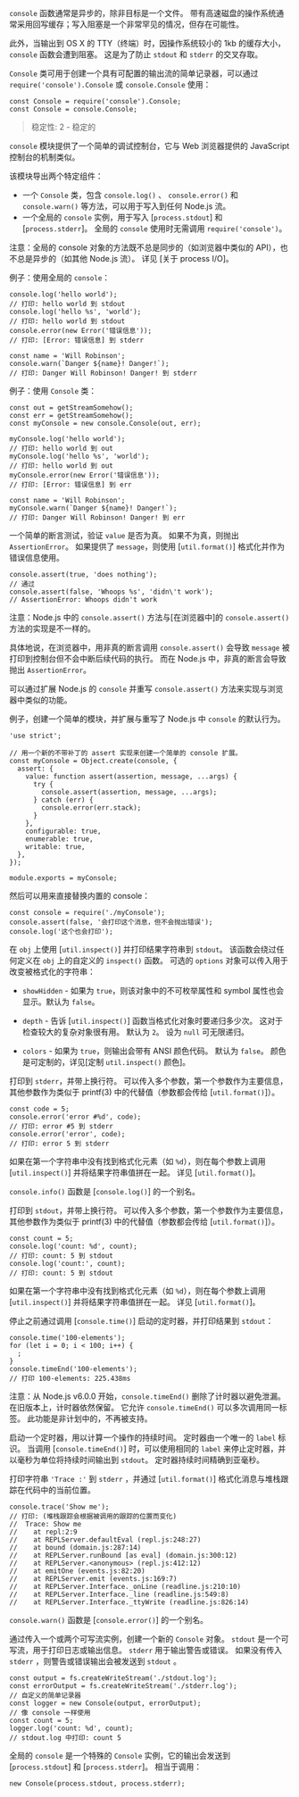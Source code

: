 
`console` 函数通常是异步的，除非目标是一个文件。
带有高速磁盘的操作系统通常采用回写缓存；写入阻塞是一个非常罕见的情况，但存在可能性。

此外，当输出到 OS X 的 TTY（终端）时，因操作系统较小的 1kb 的缓存大小，`console` 函数会遭到阻塞。
这是为了防止 `stdout` 和 `stderr` 的交叉存取。



<!--type=class-->

`Console` 类可用于创建一个具有可配置的输出流的简单记录器，可以通过 `require('console').Console` 或 `console.Console` 使用：

	
    const Console = require('console').Console;
    const Console = console.Console;
	



> 稳定性: 2 - 稳定的

`console` 模块提供了一个简单的调试控制台，它与 Web 浏览器提供的 JavaScript 控制台的机制类似。

该模块导出两个特定组件：

* 一个 `Console` 类，包含 `console.log()` 、 `console.error()` 和 `console.warn()` 等方法，可以用于写入到任何 Node.js 流。
* 一个全局的 `console` 实例，用于写入 [`process.stdout`] 和 [`process.stderr`]。
  全局的 `console` 使用时无需调用 `require('console')`。

注意：全局的 console 对象的方法既不总是同步的（如浏览器中类似的 API），也不总是异步的（如其他 Node.js 流）。
详见 [关于 process I/O]。

例子：使用全局的 `console`：

	
    console.log('hello world');
    // 打印: hello world 到 stdout
    console.log('hello %s', 'world');
    // 打印: hello world 到 stdout
    console.error(new Error('错误信息'));
    // 打印: [Error: 错误信息] 到 stderr
    
    const name = 'Will Robinson';
    console.warn(`Danger ${name}! Danger!`);
    // 打印: Danger Will Robinson! Danger! 到 stderr
	

例子：使用 `Console` 类：

	
    const out = getStreamSomehow();
    const err = getStreamSomehow();
    const myConsole = new console.Console(out, err);
    
    myConsole.log('hello world');
    // 打印: hello world 到 out
    myConsole.log('hello %s', 'world');
    // 打印: hello world 到 out
    myConsole.error(new Error('错误信息'));
    // 打印: [Error: 错误信息] 到 err
    
    const name = 'Will Robinson';
    myConsole.warn(`Danger ${name}! Danger!`);
    // 打印: Danger Will Robinson! Danger! 到 err
	


<!-- YAML
added: v0.1.101
-->

一个简单的断言测试，验证 `value` 是否为真。
如果不为真，则抛出 `AssertionError`。
如果提供了 `message`，则使用 [`util.format()`] 格式化并作为错误信息使用。

	
    console.assert(true, 'does nothing');
    // 通过
    console.assert(false, 'Whoops %s', 'didn\'t work');
    // AssertionError: Whoops didn't work
	

注意：Node.js 中的 `console.assert()` 方法与[在浏览器中]的 `console.assert()` 方法的实现是不一样的。

具体地说，在浏览器中，用非真的断言调用 `console.assert()` 会导致 `message` 被打印到控制台但不会中断后续代码的执行。
而在 Node.js 中，非真的断言会导致抛出 `AssertionError`。

可以通过扩展 Node.js 的 `console` 并重写 `console.assert()` 方法来实现与浏览器中类似的功能。

例子，创建一个简单的模块，并扩展与重写了 Node.js 中 `console` 的默认行为。

	
    'use strict';
    
    // 用一个新的不带补丁的 assert 实现来创建一个简单的 console 扩展。
    const myConsole = Object.create(console, {
      assert: {
        value: function assert(assertion, message, ...args) {
          try {
            console.assert(assertion, message, ...args);
          } catch (err) {
            console.error(err.stack);
          }
        },
        configurable: true,
        enumerable: true,
        writable: true,
      },
    });
    
    module.exports = myConsole;
	

然后可以用来直接替换内置的 console：

	
    const console = require('./myConsole');
    console.assert(false, '会打印这个消息，但不会抛出错误');
    console.log('这个也会打印');
	


<!-- YAML
added: v0.1.101
-->

在 `obj` 上使用 [`util.inspect()`] 并打印结果字符串到 `stdout`。
该函数会绕过任何定义在 `obj` 上的自定义的 `inspect()` 函数。
可选的 `options` 对象可以传入用于改变被格式化的字符串：

- `showHidden` - 如果为 `true`，则该对象中的不可枚举属性和 symbol 属性也会显示。默认为 `false`。

- `depth` - 告诉 [`util.inspect()`] 函数当格式化对象时要递归多少次。
这对于检查较大的复杂对象很有用。
默认为 `2`。
设为 `null` 可无限递归。

- `colors` - 如果为 `true`，则输出会带有 ANSI 颜色代码。
默认为 `false`。
颜色是可定制的，详见[定制 `util.inspect()` 颜色]。


<!-- YAML
added: v0.1.100
-->

打印到 `stderr`，并带上换行符。
可以传入多个参数，第一个参数作为主要信息，其他参数作为类似于 printf(3) 中的代替值（参数都会传给 [`util.format()`]）。

	
    const code = 5;
    console.error('error #%d', code);
    // 打印: error #5 到 stderr
    console.error('error', code);
    // 打印: error 5 到 stderr
	

如果在第一个字符串中没有找到格式化元素（如 `%d`），则在每个参数上调用 [`util.inspect()`] 并将结果字符串值拼在一起。
详见 [`util.format()`]。


<!-- YAML
added: v0.1.100
-->

`console.info()` 函数是 [`console.log()`] 的一个别名。


<!-- YAML
added: v0.1.100
-->

打印到 `stdout`，并带上换行符。
可以传入多个参数，第一个参数作为主要信息，其他参数作为类似于 printf(3) 中的代替值（参数都会传给 [`util.format()`]）。

	
    const count = 5;
    console.log('count: %d', count);
    // 打印: count: 5 到 stdout
    console.log('count:', count);
    // 打印: count: 5 到 stdout
	

如果在第一个字符串中没有找到格式化元素（如 `%d`），则在每个参数上调用 [`util.inspect()`] 并将结果字符串值拼在一起。
详见 [`util.format()`]。


<!-- YAML
added: v0.1.104
-->

停止之前通过调用 [`console.time()`] 启动的定时器，并打印结果到 `stdout`：

	
    console.time('100-elements');
    for (let i = 0; i < 100; i++) {
      ;
    }
    console.timeEnd('100-elements');
    // 打印 100-elements: 225.438ms
	

注意：从 Node.js v6.0.0 开始，`console.timeEnd()` 删除了计时器以避免泄漏。
在旧版本上，计时器依然保留。
它允许 `console.timeEnd()` 可以多次调用同一标签。
此功能是非计划中的，不再被支持。


<!-- YAML
added: v0.1.104
-->

启动一个定时器，用以计算一个操作的持续时间。
定时器由一个唯一的 `label` 标识。
当调用 [`console.timeEnd()`] 时，可以使用相同的 `label` 来停止定时器，并以毫秒为单位将持续时间输出到 `stdout`。
定时器持续时间精确到亚毫秒。


<!-- YAML
added: v0.1.104
-->

打印字符串 `'Trace :'` 到 `stderr` ，并通过 [`util.format()`] 格式化消息与堆栈跟踪在代码中的当前位置。

	
    console.trace('Show me');
    // 打印: (堆栈跟踪会根据被调用的跟踪的位置而变化)
    //  Trace: Show me
    //    at repl:2:9
    //    at REPLServer.defaultEval (repl.js:248:27)
    //    at bound (domain.js:287:14)
    //    at REPLServer.runBound [as eval] (domain.js:300:12)
    //    at REPLServer.<anonymous> (repl.js:412:12)
    //    at emitOne (events.js:82:20)
    //    at REPLServer.emit (events.js:169:7)
    //    at REPLServer.Interface._onLine (readline.js:210:10)
    //    at REPLServer.Interface._line (readline.js:549:8)
    //    at REPLServer.Interface._ttyWrite (readline.js:826:14)
	


<!-- YAML
added: v0.1.100
-->

`console.warn()` 函数是 [`console.error()`] 的一个别名。



通过传入一个或两个可写流实例，创建一个新的 `Console` 对象。
`stdout` 是一个可写流，用于打印日志或输出信息。
`stderr` 用于输出警告或错误。
如果没有传入 `stderr` ，则警告或错误输出会被发送到 `stdout` 。


	
    const output = fs.createWriteStream('./stdout.log');
    const errorOutput = fs.createWriteStream('./stderr.log');
    // 自定义的简单记录器
    const logger = new Console(output, errorOutput);
    // 像 console 一样使用
    const count = 5;
    logger.log('count: %d', count);
    // stdout.log 中打印: count 5
	

全局的 `console` 是一个特殊的 `Console` 实例，它的输出会发送到 [`process.stdout`] 和 [`process.stderr`]。
相当于调用：

	
    new Console(process.stdout, process.stderr);
	


